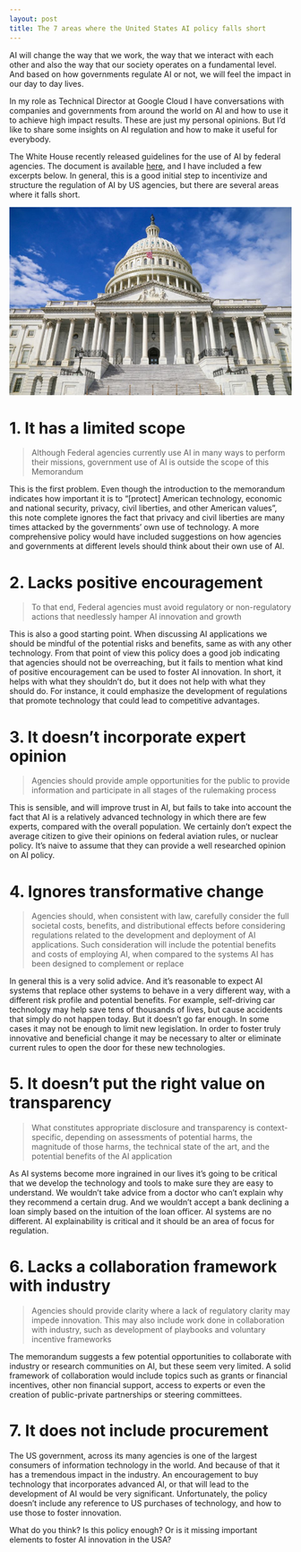 ```yaml
---
layout: post
title: The 7 areas where the United States AI policy falls short
---
```


AI will change the way that we work, the way that we interact with each other and also the way that our society operates on a fundamental level. And based on how governments regulate AI or not, we will feel the impact in our day to day lives. 

In my role as Technical Director at Google Cloud I have conversations with companies and governments from around the world on AI and how to use it to achieve high impact results. These are just my personal opinions. But I’d like to share some insights on AI regulation and how to make it useful for everybody.

The White House recently released guidelines for the use of AI by federal agencies. The document is available [here](https://www.whitehouse.gov/wp-content/uploads/2020/01/Draft-OMB-Memo-on-Regulation-of-AI-1-7-19.pdf), and I have included a few excerpts below. In general, this is a good initial step to incentivize and structure the regulation of AI by US agencies, but there are several areas where it falls short.


![U.S. Capitol](/images/capitol.jpg)


# 1. It has a limited scope

> Although Federal agencies currently use AI in many ways to perform their missions, government use of AI is outside the scope of this Memorandum

This is the first problem. Even though the introduction to the memorandum indicates how important it is to “[protect] American technology, economic and national security, privacy, civil liberties, and other American values”, this note complete ignores the fact that privacy and civil liberties are many times attacked by the governments’ own use of technology. A more comprehensive policy would have included suggestions on how agencies and governments at different levels should think about their own use of AI.

# 2. Lacks positive encouragement

> To that end, Federal agencies must avoid regulatory or non-regulatory actions that needlessly hamper AI innovation and growth

This is also a good starting point. When discussing AI applications we should be mindful of the potential risks and benefits, same as with any other technology. From that point of view this policy does a good job indicating that agencies should not be overreaching, but it fails to mention what kind of positive encouragement can be used to foster AI innovation. In short, it helps with what they shouldn’t do, but it does not help with what they should do. For instance, it could emphasize the development of regulations that promote technology that could lead to competitive advantages.

# 3. It doesn’t incorporate expert opinion

> Agencies should provide ample opportunities for the public to provide information and participate in all stages of the rulemaking process

This is sensible, and will improve trust in AI, but fails to take into account the fact that AI is a relatively advanced technology in which there are few experts, compared with the overall population. We certainly don’t expect the average citizen to give their opinions on federal aviation rules, or nuclear policy. It’s naive to assume that they can provide a well researched opinion on AI policy.

# 4. Ignores transformative change 

> Agencies should, when consistent with law, carefully consider the full societal costs, benefits, and distributional effects before considering regulations related to the development and deployment of AI applications. Such consideration will include the potential benefits and costs of employing AI, when compared to the systems AI has been designed to complement or replace

In general this is a very solid advice. And it’s reasonable to expect AI systems that replace other systems to behave in a very different way, with a different risk profile and potential benefits. For example, self-driving car technology may help save tens of thousands of lives, but cause accidents that simply do not happen today. But it doesn’t go far enough. In some cases it may not be enough to limit new legislation. In order to foster truly innovative and beneficial change it may be necessary to alter or eliminate current rules to open the door for these new technologies.

# 5. It doesn’t put the right value on transparency

> What constitutes appropriate disclosure and transparency is context-specific, depending on assessments of potential harms, the magnitude of those harms, the technical state of the art, and the potential benefits of the AI application

As AI systems become more ingrained in our lives it’s going to be critical that we develop the technology and tools to make sure they are easy to understand. We wouldn’t take advice from a doctor who can’t explain why they recommend a certain drug. And we wouldn’t accept a bank declining a loan simply based on the intuition of the loan officer. AI systems are no different. AI explainability is critical and it should be an area of focus for regulation.

# 6. Lacks a collaboration framework with industry

> Agencies should provide clarity where a lack of regulatory clarity may impede  innovation. This may also include work done in collaboration with industry, such as development of playbooks and voluntary incentive frameworks

The memorandum suggests a few potential opportunities to collaborate with industry or research communities on AI, but these seem very limited. A solid framework of collaboration would include topics such as grants or financial incentives, other non financial support, access to experts or even the creation of public-private partnerships or steering committees.

# 7. It does not include procurement

The US government, across its many agencies is one of the largest consumers of information technology in the world. And because of that it has a tremendous impact in the industry. An encouragement to buy technology that incorporates advanced AI, or that will lead to the development of AI would be very significant. Unfortunately, the policy doesn’t include any reference to US purchases of technology, and how to use those to foster innovation.

What do you think? Is this policy enough? Or is it missing important elements to foster AI innovation in the USA?
